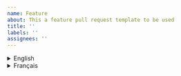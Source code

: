 ```yaml
---
name: Feature
about: This a feature pull request template to be used
title: ''
labels: ''
assignees: ''
---
```


<details>
  <summary>English</summary>

## What does this pull request(PR) do?
<!--
Describe in detail what your pull request does, why it does that, etc. Pull
requests without an adequate description will not be reviewed until one is
added.

Please also keep this description up-to-date with any discussion that takes
place so that reviewers can understand your intent. This is especially
important if they didn't participate in the discussion.

Make sure to remove this comment when you are done.
-->

## General checklist

- [ ] [Documentation](README.md) created/updated
- [ ] Changelog entry added, if necessary
- [ ] Tests added for this feature/bug
- [ ] Conforms to the [style guides](https://www.canada.ca/en/government/about/design-system.html)

## Related issues
<!-- list issues that are being closed or worked on with this pull request (i.e. #[issue number]) -->

</details>

<details>
  <summary>Français</summary>

## Que fait cette demande de retrait?
<!--
Décrivez en détail ce que fait votre demande de retrait, pourquoi elle le fait, etc.
Les demandes sans description adéquate ne seront pas examinées tant que vous n'em aurez
pas une d'ajouter.

Veuillez également garder cette description à jour avec toute discussion qui a lieu afin 
que les examinateurs puissent comprendre votre intention. Ceci est particulièrement 
important s'ils n'ont pas participé à la discussion.

Assurez-vous de supprimer ce commentaire lorsque vous avez terminé.
-->

## Liste de contrôle générale
- [] [Documentation] (README.md) créé / mis à jour
- [] Entrée du journal des modifications ajoutée, si nécessaire
- [] Tests ajoutés pour cette fonctionnalité / bug
- [] Conforme aux [guides de style] (https://www.canada.ca/en/government/about/design-system.html)

## Problèmes liés
<!-- listez les problèmes qui sont fermés ou traités avec cette demande de retrait (c.-à-d. #[numéro de problème]) -->

</details>